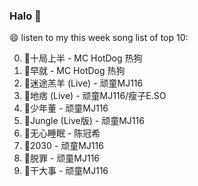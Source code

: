 

### Halo 👋

😄 listen to my this week song list of top 10:

0. 🌈十局上半 - MC HotDog 热狗
1. 🌈早就 - MC HotDog 热狗
2. 🌈迷途羔羊 (Live) - 顽童MJ116
3. 🌈地痞 (Live) - 顽童MJ116/瘦子E.SO
4. 🌈少年董 - 顽童MJ116
5. 🌈Jungle (Live版) - 顽童MJ116
6. 🌈无心睡眠 - 陈冠希
7. 🌈2030 - 顽童MJ116
8. 🌈脱罪 - 顽童MJ116
9. 🌈干大事 - 顽童MJ116

